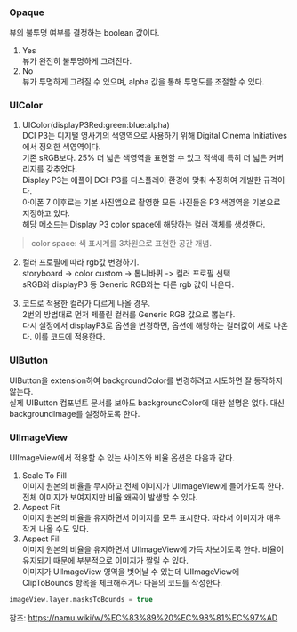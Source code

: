 ### Opaque  
뷰의 불투명 여부를 결정하는 boolean 값이다.  
1. Yes  
뷰가 완전히 불투명하게 그려진다.  
2. No  
뷰가 투명하게 그려질 수 있으며, alpha 값을 통해 투명도를 조절할 수 있다.  
  
### UIColor  
1. UIColor(displayP3Red:green:blue:alpha)  
DCI P3는 디지털 영사기의 색영역으로 사용하기 위해 Digital Cinema Initiatives에서 정의한 색영역이다.  
기존 sRGB보다. 25% 더 넓은 색영역을 표현할 수 있고 적색에 특히 더 넓은 커버리지를 갖추었다.  
Display P3는 애플이 DCI-P3를 디스플레이 환경에 맞춰 수정하여 개발한 규격이다.  
아이폰 7 이후로는 기본 사진앱으로 촬영한 모든 사진들은 P3 색영역을 기본으로 지정하고 있다.  
해당 메소드는 Display P3 color space에 해당하는 컬러 객체를 생성한다.  
  
> color space: 색 표시계를 3차원으로 표현한 공간 개념.  
  
2. 컬러 프로필에 따라 rgb값 변경하기.  
storyboard -> color custom -> 톱니바퀴 -> 컬러 프로필 선택  
sRGB와 displayP3 등 Generic RGB와는 다른 rgb 값이 나온다.  
  
3. 코드로 적용한 컬러가 다르게 나올 경우.  
2번의 방법대로 먼저 제플린 컬러를 Generic RGB 값으로 뽑는다.  
다시 설정에서 displayP3로 옵션을 변경하면, 옵션에 해당하는 컬러값이 새로 나온다. 이를 코드에 적용한다.  
  
### UIButton  
UIButton을 extension하여 backgroundColor를 변경하려고 시도하면 잘 동작하지 않는다.  
실제 UIButton 컴포넌트 문서를 보아도 backgroundColor에 대한 설명은 없다. 대신 backgroundImage를 설정하도록 한다.  
  
### UIImageView  
UIImageView에서 적용할 수 있는 사이즈와 비율 옵션은 다음과 같다.  
1. Scale To Fill  
이미지 원본의 비율을 무시하고 전체 이미지가 UIImageView에 들어가도록 한다. 전체 이미지가 보여지지만 비율 왜곡이 발생할 수 있다.  
2. Aspect Fit  
이미지 원본의 비율을 유지하면서 이미지를 모두 표시한다. 따라서 이미지가 매우 작게 나올 수도 있다.  
3. Aspect Fill  
이미지 원본의 비율을 유지하면서 UIImageView에 가득 차보이도록 한다. 비율이 유지되기 때문에 부분적으로 이미지가 짤릴 수 있다.  
이미지가 UIImageView 영역을 벗어날 수 있는데 UIImageView에 ClipToBounds 항목을 체크해주거나 다음의 코드를 작성한다.  
  
```swift
imageView.layer.masksToBounds = true
```  
  
  
  
  
참조: https://namu.wiki/w/%EC%83%89%20%EC%98%81%EC%97%AD  